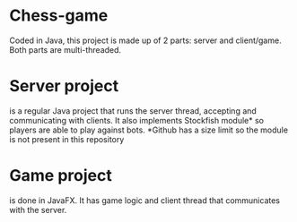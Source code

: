 # Chess-game
Coded in Java, this project is made up of 2 parts: server and client/game. Both parts are multi-threaded. 
# Server project
is a regular Java project that runs the server thread, accepting and communicating with clients. It also implements Stockfish module* so players are able to play against bots.
*Github has a size limit so the module is not present in this repository
# Game project 
is done in JavaFX. It has game logic and client thread that communicates with the server.
